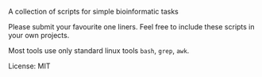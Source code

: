A collection of scripts for simple bioinformatic tasks

Please submit your favourite one liners. Feel free to include these scripts
in your own projects. 

Most tools use only standard linux tools `bash`, `grep`, `awk`. 

License: MIT
